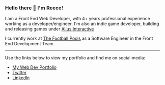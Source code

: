 ### Hello there 👋 I'm Reece!

I am a Front End Web Developer, with 4+ years professional experience working as a developer/engineer. I'm also an indie game developer, building and releasing games under [Allus Interactive](https://github.com/AllusInteractive)

I currently work at [The Football Pools](http://www.thepools.com/) as a Software Engineer in the Front End Development Team.

---

Use the links below to view my portfolio and find me on social media:
- [My Web Dev Portfolio](https://www.reecemorgan.co.uk "reecemorgan.co.uk")
- [Twitter](https://twitter.com/reecemorgandev "Twitter")
- [LinkedIn](https://www.linkedin.com/in/reece-morgan-dev/)

<!--
**Reece-Morgan/Reece-Morgan** is a ✨ _special_ ✨ repository because its `README.md` (this file) appears on your GitHub profile.

Here are some ideas to get you started:

- 🔭 I’m currently working on ...
- 🌱 I’m currently learning ...
- 👯 I’m looking to collaborate on ...
- 🤔 I’m looking for help with ...
- 💬 Ask me about ...
- 📫 How to reach me: ...
- 😄 Pronouns: ...
- ⚡ Fun fact: ...
-->
